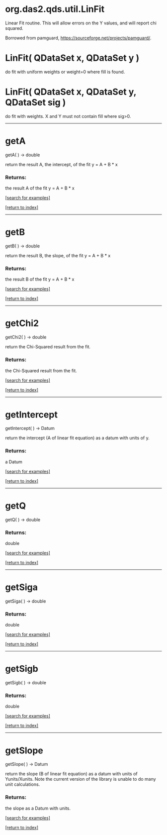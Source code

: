 # org.das2.qds.util.LinFit

Linear Fit routine. This will allow errors on the Y values, and will report
 chi squared.

 Borrowed from pamguard, https://sourceforge.net/projects/pamguard/.

# LinFit( QDataSet x, QDataSet y )
do fit with uniform weights or weight=0 where fill is found.

# LinFit( QDataSet x, QDataSet y, QDataSet sig )
do fit with weights. X and Y must not contain fill where sig&gt;0.

***
<a name="getA"></a>
# getA
getA(  ) &rarr; double

return the result A, the intercept, of the fit y = A + B * x

### Returns:
the result A of the fit y = A + B * x

<a href="https://github.com/autoplot/dev/search?q=getA&unscoped_q=getA">[search for examples]</a>

<a href="https://github.com/autoplot/documentation/blob/master/javadoc/index-all.md">[return to index]</a>

***
<a name="getB"></a>
# getB
getB(  ) &rarr; double

return the result B, the slope, of the fit y = A + B * x

### Returns:
the result B of the fit y = A + B * x

<a href="https://github.com/autoplot/dev/search?q=getB&unscoped_q=getB">[search for examples]</a>

<a href="https://github.com/autoplot/documentation/blob/master/javadoc/index-all.md">[return to index]</a>

***
<a name="getChi2"></a>
# getChi2
getChi2(  ) &rarr; double

return the Chi-Squared result from the fit.

### Returns:
the Chi-Squared result from the fit.

<a href="https://github.com/autoplot/dev/search?q=getChi2&unscoped_q=getChi2">[search for examples]</a>

<a href="https://github.com/autoplot/documentation/blob/master/javadoc/index-all.md">[return to index]</a>

***
<a name="getIntercept"></a>
# getIntercept
getIntercept(  ) &rarr; Datum

return the intercept (A of linear fit equation) as a datum with units of y.

### Returns:
a Datum


<a href="https://github.com/autoplot/dev/search?q=getIntercept&unscoped_q=getIntercept">[search for examples]</a>

<a href="https://github.com/autoplot/documentation/blob/master/javadoc/index-all.md">[return to index]</a>

***
<a name="getQ"></a>
# getQ
getQ(  ) &rarr; double



### Returns:
double


<a href="https://github.com/autoplot/dev/search?q=getQ&unscoped_q=getQ">[search for examples]</a>

<a href="https://github.com/autoplot/documentation/blob/master/javadoc/index-all.md">[return to index]</a>

***
<a name="getSiga"></a>
# getSiga
getSiga(  ) &rarr; double



### Returns:
double


<a href="https://github.com/autoplot/dev/search?q=getSiga&unscoped_q=getSiga">[search for examples]</a>

<a href="https://github.com/autoplot/documentation/blob/master/javadoc/index-all.md">[return to index]</a>

***
<a name="getSigb"></a>
# getSigb
getSigb(  ) &rarr; double



### Returns:
double


<a href="https://github.com/autoplot/dev/search?q=getSigb&unscoped_q=getSigb">[search for examples]</a>

<a href="https://github.com/autoplot/documentation/blob/master/javadoc/index-all.md">[return to index]</a>

***
<a name="getSlope"></a>
# getSlope
getSlope(  ) &rarr; Datum

return the slope (B of linear fit equation) as a datum with units of Yunits/Xunits. Note the current
 version of the library is unable to do many unit calculations.

### Returns:
the slope as a Datum with units.

<a href="https://github.com/autoplot/dev/search?q=getSlope&unscoped_q=getSlope">[search for examples]</a>

<a href="https://github.com/autoplot/documentation/blob/master/javadoc/index-all.md">[return to index]</a>


